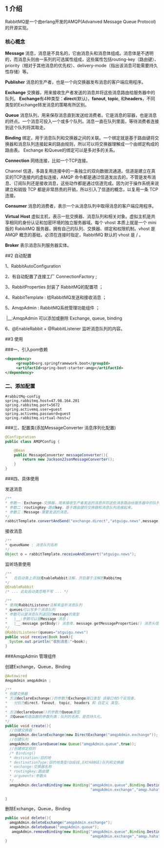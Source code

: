 ## 1 介绍

RabbitMQ是一个由erlang开发的AMQP(Advanved Message Queue Protocol)的开源实现。

### 核心概念

**Message**
消息，消息是不具名的，它由消息头和消息体组成。消息体是不透明的，而消息头则由一系列的可选属性组成，这些属性包括routing-key（路由键）、priority（相对于其他消息的优先权）、delivery-mode（指出该消息可能需要持久性存储）等。

**Publisher**
消息的生产者，也是一个向交换器发布消息的客户端应用程序。

**Exchange**
交换器，用来接收生产者发送的消息并将这些消息路由给服务器中的队列。
**Exchange**有4种类型：**direct**(默认)，**fanout**, **topic**, 和**headers**，不同类型的Exchange转发消息的策略有所区别。

**Queue**
消息队列，用来保存消息直到发送给消费者。它是消息的容器，也是消息的终点。一个消息可投入一个或多个队列。消息一直在队列里面，等待消费者连接到这个队列将其取走。

**Binding**
绑定，用于消息队列和交换器之间的关联。一个绑定就是基于路由键将交换器和消息队列连接起来的路由规则，所以可以将交换器理解成一个由绑定构成的路由表。
Exchange 和Queue的绑定可以是多对多的关系。

**Connection**
网络连接，比如一个TCP连接。

Channel
信道，多路复用连接中的一条独立的双向数据流通道。信道是建立在真实的TCP连接内的虚拟连接，AMQP 命令都是通过信道发出去的，不管是发布消息、订阅队列还是接收消息，这些动作都是通过信道完成。因为对于操作系统来说建立和销毁 TCP 都是非常昂贵的开销，所以引入了信道的概念，以复用一条 TCP 连接。

**Consumer**
消息的消费者，表示一个从消息队列中取得消息的客户端应用程序。

**Virtual** **Host**
虚拟主机，表示一批交换器、消息队列和相关对象。虚拟主机是共享相同的身份认证和加密环境的独立服务器域。每个 vhost 本质上就是一个 mini 版的 RabbitMQ 服务器，拥有自己的队列、交换器、绑定和权限机制。vhost 是 AMQP 概念的基础，必须在连接时指定，RabbitMQ 默认的 vhost 是 / 。

**Broker**
表示消息队列服务器实体。

##2 自动配置

1、RabbitAutoConfiguration

2、有自动配置了连接工厂 ConnectionFactory ;

3、RabbitProperties 封装了 RabbitMQ的配置项 ；

4、RabbitTemplate : 给RabbitMQ发送和接收消息 ；

5、AmqpAdmin : RabbitMQ系统管理功能组件 ；

​		|__:AmqpAdmin 可以添加或删除 Exchange, queue, binding

6、@EnableRabbit + @RabbitListener 监听消息队列的内容。

##3 使用

###一、引入pom依赖

~~~xml
<dependency>
     <groupId>org.springframework.boot</groupId>
     <artifactId>spring-boot-starter-amqp</artifactId>
</dependency>
~~~

### 二、添加配置

~~~properties
#rabbitMq-config
spring.rabbitmq.host=47.98.164.201
spring.rabbitmq.port=5672
spring.activemq.user=guest
spring.activemq.password=guest
spring.rabbitmq.virtual-host=/
~~~

###三、配置类(添加MessageConverter 消息序列化配置)

~~~java
@Configuration
public class AMQPConfig {

    @Bean
    public MessageConverter messageConverter(){
        return new Jackson2JsonMessageConverter();
    }
}
~~~

###四、具体使用

发送消息

~~~java
/**
* 参数一：Exchange-交换器，用来接收生产者发送的消息并将这些消息路由给服务器中的队列。
* 参数二：routingKey-路由key，基于路由键将交换器和消息队列连接起来。
* 参数三：Message-需要发送的消息。
*/
rabbitTemplate.convertAndSend("exchange.direct","atguigu.news",message);
~~~

接收消息

~~~java
/**
* queueName : 消息队列名称
*/
Object o = rabbitTemplate.receiveAndConvert("atguigu.news");
~~~

监听场景使用

~~~java
/**
*	在启动类上添加@EnableRabbit注解，开启基于注解的Rabbitmq
*/
@EnableRabbit
/* ... 此处启动类忽略不写 ... */

/**
* 使用@RabbitListener注解来监听消息队列
* queues可以写多个消息队列
* 参数可以是消息队列返回的message的类型
* 	|__:参数可以是Message 消息；
*   |__:message.getBody() 消息体，message.getMessageProperties() 消息头信息。
*/
@RabbitListener(queues="atguigu.news")
public void receive(Book book){
  System.out.println("收到消息:"+book);
}
~~~

###AmqpAdmin 管理组件

创建Exchange，Queue，Binding 

~~~java
@Autowired
AmqpAdmin amqpAdmin ;

/**
* 创建交换器
* 方法declareExchange()的参数为Exchange接口类型 该接口有5个实现类，
*	分别为direct，fanout, topic, headers 和 自定义 类型。
*
* 方法declareQueue()的参数为Queue类型 
* 类Queue构造函数的参数列表：队列的名称，是否持久化。
*/
public void create(){
  //创建交换器
  amqpAdmin.declareExchange(new DirectExchange("amqpAdmin.exchange"));
  //创建队列
  amqpAdmin.declareQueue(new Queue("amqpAdmin.queue",true));
  //创建绑定规则
  /* Binding()
  * destination:目的地
  * destinationType:目的地类型(QUEUE,EXCHANGE)队列和交换器
  * exchange:交换器名称
  * routingkey:路由键
  * arguments:参数头
  */
  amqpAdmin.declareBinding(new Binding("amqpAdmin.queue",Binding.DestinationType.QUEUE,
                                       "amqpAdmin.exchange","amqp.haha",null));
  
}
~~~

删除Exchange，Queue，Binding 

~~~java
public void delete(){
  amqpAdmin.deleteExchange("amqpAdmin.exchange");
  amqpAdmin.deleteQueue("amqpAdmin.queue");
   amqpAdmin.removeBinding(new Binding("amqpAdmin.queue",Binding.DestinationType.QUEUE,
                                       "amqpAdmin.exchange","amqp.haha",null));
}
~~~

